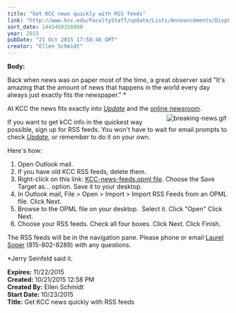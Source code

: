 ```yaml
---
title: "Get KCC news quickly with RSS feeds"
link: "http://www.kcc.edu/FacultyStaff/update/Lists/Announcements/DispForm.aspx?ID=2057"
sort_date: 1445450326000
year: 2015
pubDate: "21 Oct 2015 17:58:46 GMT"
creator: "Ellen Schmidt"
---
```


<div><b>Body:</b> <div class="ExternalClass1789322B6B79467EA36D206EF48A76FB"><p class="ExternalClass554265F7299347C584AA04882D0BED9C">Back when news was on paper most of the time, a great observer said &quot;It's amazing that the amount of news that happens in the world every day always just exactly fits the newspaper.&quot; *</p>
<p class="ExternalClass554265F7299347C584AA04882D0BED9C">At KCC the news fits exactly into <a href="/update"><em>Update</em></a> and the <a href="/update">online newsroom</a>. <img alt="breaking-news.gif" src="/FacultyStaff/update/PublishingImages/breaking-news[1].png" style="vertical-align:auto;float:right;margin:5px" /></p>
<p class="ExternalClass554265F7299347C584AA04882D0BED9C">If you want to get kCC info in the quickest way possible, sign up for RSS feeds. You won't have to wait for email prompts to check <a href="/update"><em>Update</em></a>, or remember to do it on your own.</p>
<p class="ExternalClass554265F7299347C584AA04882D0BED9C">Here's how:</p>
<div class="ExternalClass554265F7299347C584AA04882D0BED9C"><ol><li>Open Outlook mail.</li>
<li>If you have old KCC RSS feeds, delete them.   </li>
<li>Right-click on this link: <a href="/FacultyStaff/update/Documents/KCC-news-feeds.opml">KCC-news-feeds.opml file</a>. Choose the Save Target as... option. Save it to your desktop<em>.</em></li>
<li>In Outlook mail, File &gt; Open &gt; Import &gt; Import RSS Feeds from an OPML file. Click Next.</li>
<li>Browse to the OPML file on your desktop.  Select it. Click &quot;Open&quot; Click Next. </li>
<li>Choose your RSS feeds. Check all four boxes. Click Next. Click Finish.</li></ol></div>
<p>The RSS feeds will be in the navigation pane. Please phone or email <a href="mailto:lsoper@kcc.edu">Laurel Soper</a> (815-802-8289) with any questions.</p>
<p>*Jerry Seinfeld said it.</p></div></div>
<div><b>Expires:</b> 11/22/2015</div>
<div><b>Created:</b> 10/21/2015 12:58 PM</div>
<div><b>Created By:</b> Ellen Schmidt</div>
<div><b>Start Date:</b> 10/23/2015</div>
<div><b>Title:</b> Get KCC news quickly with RSS feeds</div>
